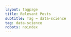```yaml
---
layout: tagpage
title: Relevant Posts
subtitle: Tag = data-science
tag: data-science
robots: noindex
---
```

